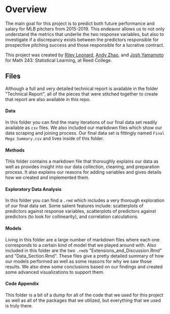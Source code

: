 # Overview

The main goal for this project is to predict both future performance and salary for MLB pitchers from 2015-2019. This endeavor allows us to not only understand the metrics that underlie the two response variables, but also to investigate if a discrepancy exists between the predictors responsible for prospective pitching success and those responsible for a lucrative contract. 

This project was created by [Riley Leonard](https://github.com/rileyleonard99), [Andy Zhao](https://github.com/andjzhao), and [Josh Yamamoto](https://github.com/joshyam-k) for Math 243: Statistical Learning, at Reed College.

## Files

Although a full and very detailed technical report is available in the folder "Technical Report", all of the pieces that were stitched together to create that report are also available in this repo.

#### Data

In this folder you can find the many iterations of our final data set readily available as `csv` files. We also included our markdown files which show our data scraping and joining process. Our final data set is fittingly named `Final Mega Summary.csv` and lives inside of this folder.

#### Methods

THis folder contains a markdown file that thoroughly explains our data as well as provides insight into our data collection, cleaning, and preparation process. It also explains our reasons for adding variables and gives details how we created and implemented them.

#### Exploratory Data Analysis

In this folder you can find a `.rmd` which includes a very thorough exploration of our final data set. Some salient features include: scatterplots of predictors against response variables, scatterplots of predictors against predictors (to look for collinearity), and correlation calculations.

#### Models

Living in this folder are a large number of markdown files where each one corresponds to a certain kind of model that we played around with. Also included in this folder are the two `.rmd`s "Extensions_and_Discussion.Rmd" and "Data_Section.Rmd". These files give a pretty detailed summary of how our models performed as well as some reasons for why we saw those results. We also drew some conclusions based on our findings and created some advanced visualizations to support them.

#### Code Appendix

This folder is a bit of a dump for all of the code that we used for this project as well as all of the packages that we utilized, but everything that we used is truly there.





